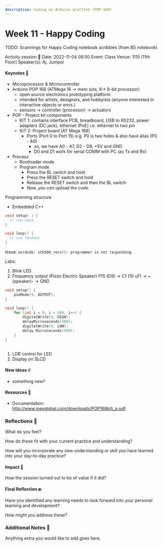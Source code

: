 ```yaml
---
description: Coding on Arduino platform (POP-160)
---
```


# Week 11 - Happy Coding

TODO: Scannings for Happy Coding notebook scribbles (from B5 notebook)

Activity session 🏫 Date: 2022-11-04 08:50 Event: Class Venue: 1115 (11th Floor) Speaker(s): Aj. Jumpol

#### Keynotes 📝

* Microprocessor & Microcontroller
* Arduino POP 168 (ATMega 16 -> mem size, 8-> 8-bit processor)
  * open source electronics prototyping platform
  * intended for artists, designers, and hobbyists (anyone interested in interactive objects or envs.)
  * sensors -> controller (processor) -> actuators
* POP - Project kit components
  * KIT 1: contains interface PCB, breadboard, USB to RS232, power adapters (DC jack), ethernet (PoE) i.e. ethernet to two pin
  * KIT 2: Project board (AT Mega 168)
    * Ports (Port 0 to Port 15) e.g. P0 is two holes & also have alias (P0 - A0)
      * so, we have A0 - A7, D2 - D9, +5V and GND
      * D0 and D1 work for serial COMM with PC (as Tx and Rx)
* Process
  * Bootloader mode
  * Program mode
    * Press the BL switch and hold
    * Press the RESET switch and hold
    * Release the RESET switch and then the BL switch
    * _Now, you can upload the code._

Programming structure

* Embedded C++

```cpp
void setup( ) {
  // run once
}

void loop() {
  // run forever
}
```

Issue: `avrdude: stk500_recv(): programmer is not responding`

Labs:

1. Blink LED
2. Frequency output (Piezo Electric Speaker) P15 (D9) -> C1 (10 uF) -> +(speaker)- -> GND

```cpp
void setup() {
	pinMode(9, OUTPUT);
}

void loop() {
	for (int i = 0; i < 500; i++) {
		digitalWrite(9, HIGH);
		delayMicroseconds(500);
		digitalWrite(9, LOW);
		delay Microseconds(500);
	}
}
	
```

1. LDR control for LED
2. Display on SLCD

#### New ideas 💡

* something new?

#### Resources 🎁

* Documentation: http://www.inexglobal.com/downloads/POP168kit\_e.pdf

### Reflections 🔮

What do you feel?

How do these fit with your current practice and understanding?

How will you incorporate any new understanding or skill you have learned into your day-to-day practice?

#### Impact 🚀

How the session turned out to be of value if it did?

#### Final Reflection 🔚

Have you identified any learning needs to look forward into your personal learning and development?

How might you address these?

### Additional Notes 📄

Anything extra you would like to add goes here.
